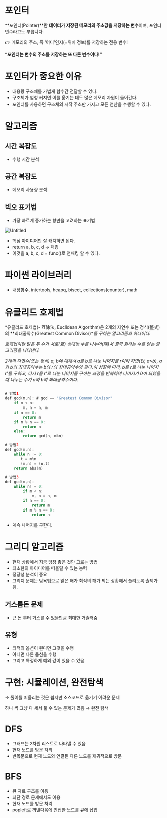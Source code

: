 # 포인터

**포인터(Pointer)**란 **데이터가 저장된 메모리의 주소값을 저장하는 변수**이며, 포인터 변수라고도 부릅니다.

👉 메모리의 주소, 즉 ‘어디’인지(=위치 정보)를 저장하는 전용 변수!

**“포인터는 변수의 주소를 저장하는 또 다른 변수이다!”**

# 포인터가 중요한 이유

- 대용량 구조체를 가볍게 함수간 전달할 수 있다.
- 구조체가 엄청 커지면 이를 옮기는 데도 많은 메모리 자원이 들어간다.
- 포인터를 사용하면 구조체의 시작 주소만 가지고 모든 연산을 수행할 수 있다.

# 알고리즘

## 시간 복잡도

- 수행 시간 분석

## 공간 복잡도

- 메모리 사용량 분석

## 빅오 표기법

- 가장 빠르게 증가하는 항만을 고려하는 표기법

![Untitled](https://prod-files-secure.s3.us-west-2.amazonaws.com/2a65dd92-1694-460a-a843-42f41adf38d8/a7454d5d-00e8-40f5-8afd-1100acb7ac1a/Untitled.png)

- 핵심 아이디어만 잘 캐치하면 된다.
- return a, b, c, d → 패킹
- 이것을 a, b, c, d = func()로 언패킹 할 수 있다.

# 파이썬 라이브러리

- 내장함수, intertools, heapq, bisect, collections(counter), math

# 유클리드 호제법

*유클리드 호제법(- 互除法, Euclidean Algorithm)은 2개의 자연수 또는 정식(整式)의 **최대공약수(Greatest Common Divisor)**를 구하는 알고리즘의 하나이다.*

*호제법이란 말은 두 수가 서로(互) 상대방 수를 나누어(除)서 결국 원하는 수를 얻는 알고리즘을 나타낸다.*

*2개의 자연수(또는 정식) a, b에 대해서 a를 b로 나눈 나머지를 r이라 하면(단, a>b), a와 b의 최대공약수는 b와 r의 최대공약수와 같다.이 성질에 따라, b를 r로 나눈 나머지 r'를 구하고, 다시 r을 r'로 나눈 나머지를 구하는 과정을 반복하여 나머지가 0이 되었을 때 나누는 수가 a와 b의 최대공약수이다.*

```swift

# 방법1
def gcd(m,n): # gcd == "Greatest Common Divisor"
	if m < n:
		m, n = n, m
	if n == 0:
		return m
    if m % n == 0:
		return n
	else:
		return gcd(n, m%n)

# 방법2
def gcd(m,n):
    while n != 0:
       t = m%n
       (m,n) = (n,t)
    return abs(m)

# 방법3
def gcd(m,n):
    while n! = 0:
	    if m < n:
		    m, n = n, m
	    if n == 0:
		    return m
	    if m % n == 0:
		    return n
```

- 계속 나머지를 구한다.

# 그리디 알고리즘

- 현재 상황에서 지금 당장 좋은 것만 고르는 방법
- 최소한의 아이디어를 떠올릴 수 있는 능력
- 정당성 분석이 중요
- 그리디 문제는 탐욕법으로 얻은 해가 최적의 해가 되는 상황에서 플리도록 출제가 됨.

## 거스름돈 문제

- 큰 돈 부터 거스를 수 있을만큼 최대한 거슬러줌

## 유형

- 최적의 옵션이 된다면 그것을 수행
- 아니면 다른 옵션을 수행
- 그리고 특정하게 예외 값이 있을 수 있음

# 구현: 시뮬레이션, 완전탐색

→ 풀이를 떠올리는 것은 쉽지만 소스코드로 옮기기 어려운 문제

하나 씩 그냥 다 세서 풀 수 있는 문제가 많음
→ 완전 탐색	

# DFS

- 그래프는 2차원 리스트로 나타낼 수 있음
- 현재 노드를 방문 처리
- 반목문으로  현재 노드와 연결된 다른 노드를 재귀적으로 방문

# BFS

- 큐 자료 구조를 이용
- 최단 경로 문제에서도 이용
- 현재 노드를 방문 처리
- popleft로 꺼낸다음에 인접한 노드를 큐에 삽입